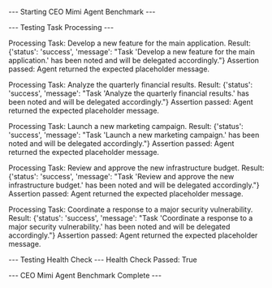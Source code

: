 --- Starting CEO Mimi Agent Benchmark ---

--- Testing Task Processing ---

Processing Task: Develop a new feature for the main application.
Result: {'status': 'success', 'message': "Task 'Develop a new feature for the main application.' has been noted and will be delegated accordingly."}
Assertion passed: Agent returned the expected placeholder message.

Processing Task: Analyze the quarterly financial results.
Result: {'status': 'success', 'message': "Task 'Analyze the quarterly financial results.' has been noted and will be delegated accordingly."}
Assertion passed: Agent returned the expected placeholder message.

Processing Task: Launch a new marketing campaign.
Result: {'status': 'success', 'message': "Task 'Launch a new marketing campaign.' has been noted and will be delegated accordingly."}
Assertion passed: Agent returned the expected placeholder message.

Processing Task: Review and approve the new infrastructure budget.
Result: {'status': 'success', 'message': "Task 'Review and approve the new infrastructure budget.' has been noted and will be delegated accordingly."}
Assertion passed: Agent returned the expected placeholder message.

Processing Task: Coordinate a response to a major security vulnerability.
Result: {'status': 'success', 'message': "Task 'Coordinate a response to a major security vulnerability.' has been noted and will be delegated accordingly."}
Assertion passed: Agent returned the expected placeholder message.

--- Testing Health Check ---
Health Check Passed: True

--- CEO Mimi Agent Benchmark Complete ---
